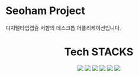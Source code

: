 # Seoham Project

디지털타입캡슐 서함의 데스크톱 어플리케이션입니다.

<div align=center><h1>Tech STACKS</h1></div>

<div align=center>
  <img src="https://img.shields.io/badge/html5-E34F26?style=for-the-badge&logo=html5&logoColor=white"> 
  <img src="https://img.shields.io/badge/css-1572B6?style=for-the-badge&logo=css3&logoColor=white"> 
  <img src="https://img.shields.io/badge/react-61DAFB?style=for-the-badge&logo=react&logoColor=black"> 
  <img src="https://img.shields.io/badge/typescript-3178C6?style=for-the-badge&logo=typescript&logoColor=black"> 
  <img src="https://img.shields.io/badge/styledcomponents-DB7093?style=for-the-badge&logo=styledcompoenents&logoColor=black"> 
  <img src="https://img.shields.io/badge/electron-47848F?style=for-the-badge&logo=electron&logoColor=black"> 
</div>
